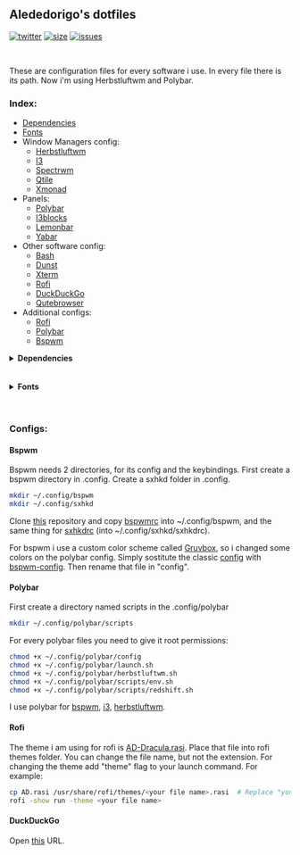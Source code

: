 ## Alededorigo's dotfiles
<a href="https://www.twitter.com/alededorigo">![twitter](https://img.shields.io/twitter/follow/alededorigo?color=1da1f2&style=for-the-badge)</a> <a href="https://github.com/Alededorigo/dotfiles">![size](https://img.shields.io/github/languages/code-size/alededorigo/dotfiles?color=1fbad6&label=size&style=for-the-badge)</a> <a href="https://github.com/Alededorigo/dotfiles/issues">![issues](https://img.shields.io/github/issues/alededorigo/dotfiles?color=c9510c&style=for-the-badge)
</a>

<br>

These are configuration files for every software i use.
In every file there is its path.
Now i'm using Herbstluftwm and Polybar.

### Index:
* [Dependencies](https://github.com/Alededorigo/dotfiles#dependencies)
* [Fonts](https://github.com/Alededorigo/dotfiles#fonts)
* Window Managers config:
  * [Herbstluftwm](https://github.com/Alededorigo/dotfiles/tree/main/.config/herbstluftwm)
  * [I3](https://github.com/Alededorigo/dotfiles/tree/main/.config/i3)
  * [Spectrwm](https://github.com/Alededorigo/dotfiles/tree/main/.spectrwm.conf)
  * [Qtile](https://github.com/Alededorigo/dotfiles/tree/main/.config/qtile)
  * [Xmonad](https://github.com/Alededorigo/dotfiles/tree/main/.xmonad/xmonad.hs)
* Panels:
  * [Polybar](https://github.com/Alededorigo/dotfiles/tree/main/.config/polybar)
  * [I3blocks](https://github.com/Alededorigo/dotfiles/tree/main/.config/i3blocks)
  * [Lemonbar](https://github.com/Alededorigo/dotfiles/tree/main/.lemonbar)
  * [Yabar](https://github.com/Alededorigo/dotfiles/tree/main/.config/yabar/yabar.conf)
* Other software config:
  * [Bash](https://github.com/Alededorigo/dotfiles/tree/main/.bashrc)
  * [Dunst](https://github.com/Alededorigo/dotfiles/tree/main/.config/dunst/dunstrc)
  * [Xterm](https://github.com/Alededorigo/dotfiles/tree/main/.Xresources)
  * [Rofi](https://github.com/Alededorigo/dotfiles/tree/main/AD.rasi)
  * [DuckDuckGo](https://github.com/Alededorigo/dotfiles#duckduckgo)
  * [Qutebrowser](https://github.com/Alededorigo/dotfiles/tree/main/.config/qutebrowser/config.py)
* Additional configs:
  * [Rofi](https://github.com/Alededorigo/dotfiles#rofi)
  * [Polybar](https://github.com/Alededorigo/dotfiles#polybar)
  * [Bspwm](https://github.com/Alededorigo/dotfiles#bspwm)


<details>
  <summary><strong>Dependencies</strong></summary>
  <br>

  *When blank you need to compile it from source

  | DEPENDENCY     | UBUNTU       | FEDORA       | ARCH         |
  | :------------- | :----------: | -----------: | -----------: |
  | Herbstluftwm   | herbstluftwm | herbstluftwm | herbstluftwm |
  | I3             | i3           | i3           | i3           |
  | I3blocks       | i3blocks     | i3blocks     | i3blocks     |
  | Spectrwm       | spectrwm     | spectrwm     | spectrwm     |
  | Bspwm		     | bspwm        | bspwm        | bspwm 	      |
  | Lemonbar       | lemonbar     | lemonbar     | lemonbar     |
  | Qtile          | qtile        | qtile        | qtile        |
  | Xmonad         |              | xmonad       | xmonad       |
  | Polybar
  | Rofi           | rofi         |              | rofi         |
  | Qutebrowser    | [official page](qutebrowser.org/INSTALL.html#on_debian_ubuntu) | qutebrowser | qutebrowser |
  | Yabar		     | Need to build it					          |
</details>

<br>
<br>

<details>
  <summary><strong>Fonts</strong></summary>
  <br>
  These are all fonts i used in my dotfiles.

  | FONT           | UBUNTU       | FEDORA       | ARCH         |
  | :------------- | :----------: | -----------: | -----------: |
  | Fira Code      |fonts-firacode|fira-code-fonts| ttf-fira-code|
  | IBM Plex       |              |ibm-plex-sans-font| ttf-ibm-plex|
  | Source Code Pro| [Official page](https://askubuntu.com/questions/193072/how-to-use-the-adobe-source-code-pro-font)     | adobe-source-code-pro-fonts | adobe-source-code-pro-fonts |
</details>

<br>
<br>

### Configs:

#### Bspwm
Bspwm needs 2 directories, for its config and the keybindings.
First create a bspwm directory in .config.
Create a sxhkd folder in .config.
```sh
mkdir ~/.config/bspwm
mkdir ~/.config/sxhkd
```
Clone [this](https://github.com/Alededorigo/dotfiles) repository and copy [bspwmrc](https://github.com/Alededorigo/dotfiles/tree/main/.config/bspwm/bspwmrc) into ~/.config/bspwm, and the same thing for [sxhkdrc](https://github.com/Alededorigo/dotfiles/tree/main/.config/sxhkd/sxhkdrc) (into ~/.config/sxhkd/sxhkdrc).

For bspwm i use a custom color scheme called [Gruvbox](https://github.com/morhetz/gruvbox), so i changed some colors on the polybar config.
Simply sostitute the classic [config](https://github.com/alededorigo/dotfiles/tree/main/.config/polybar/config) with [bspwm-config](https://github.com/alededorigo/dotfiles/tree/main/.config/polybar/config-bspwm). Then rename that file in "config".

#### Polybar
First create a directory named scripts in the .config/polybar
```sh
mkdir ~/.config/polybar/scripts
```
For every polybar files you need to give it root permissions:
```sh
chmod +x ~/.config/polybar/config
chmod +x ~/.config/polybar/launch.sh
chmod +x ~/.config/polybar/herbstluftwm.sh
chmod +x ~/.config/polybar/scripts/env.sh
chmod +x ~/.config/polybar/scripts/redshift.sh
```
I use polybar for [bspwm](https://github.com/Alededorigo/dotfiles/tree/main/.config/bspwm), [i3](https://github.com/Alededorigo/dotfiles/tree/main/.config/i3), [herbstluftwm](https://github.com/Alededorigo/dotfiles/tree/main/.config/herbstluftw).

#### Rofi
The theme i am using for rofi is [AD-Dracula.rasi](https://github.com/Alededorigo/dotfiles/tree/main/.config/rofi/themes/AD-Dracula.rasi).
Place that file into rofi themes folder.
You can change the file name, but not the extension.
For changing the theme add "theme" flag to your launch command.
For example:
```sh
cp AD.rasi /usr/share/rofi/themes/<your file name>.rasi  # Replace "your file name" with you rile name
rofi -show run -theme <your file name>
```

#### DuckDuckGo
Open [this](https://duckduckgo.com/?kae=t&ks=m&kw=s&ku=1&kt=Fira+Code&km=l&k7=171a1f&kj=171a1f&k9=53e2ae&kaa=985eff&k21=171a1f&k8=ffffff&kx=985eff) URL.
